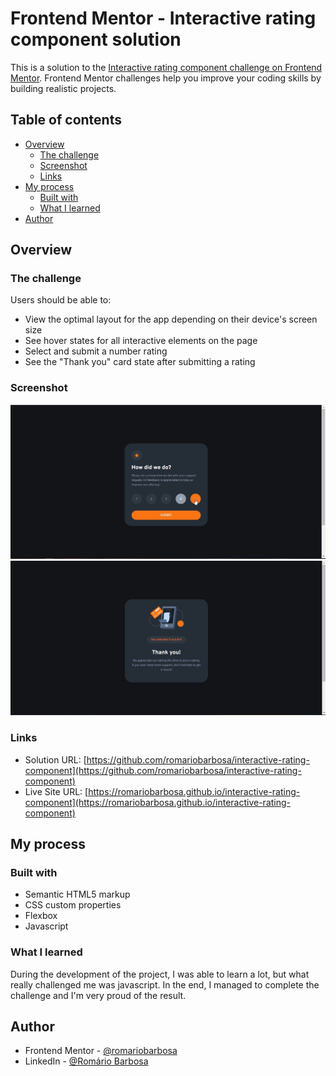 # Frontend Mentor - Interactive rating component solution

This is a solution to the [Interactive rating component challenge on Frontend Mentor](https://www.frontendmentor.io/challenges/interactive-rating-component-koxpeBUmI). Frontend Mentor challenges help you improve your coding skills by building realistic projects. 

## Table of contents

- [Overview](#overview)
  - [The challenge](#the-challenge)
  - [Screenshot](#screenshot)
  - [Links](#links)
- [My process](#my-process)
  - [Built with](#built-with)
  - [What I learned](#what-i-learned)
- [Author](#author)

## Overview

### The challenge

Users should be able to:

- View the optimal layout for the app depending on their device's screen size
- See hover states for all interactive elements on the page
- Select and submit a number rating
- See the "Thank you" card state after submitting a rating

### Screenshot

![](./images/screenshot.jpg)
![](./images/screenshot2.jpg)

### Links

- Solution URL: [https://github.com/romariobarbosa/interactive-rating-component](https://github.com/romariobarbosa/interactive-rating-component)
- Live Site URL: [https://romariobarbosa.github.io/interactive-rating-component](https://romariobarbosa.github.io/interactive-rating-component)

## My process

### Built with

- Semantic HTML5 markup
- CSS custom properties
- Flexbox
- Javascript

### What I learned

During the development of the project, I was able to learn a lot, but what really challenged me was javascript. In the end, I managed to complete the challenge and I'm very proud of the result.

## Author

- Frontend Mentor - [@romariobarbosa](https://www.frontendmentor.io/profile/romariobarbosa)
- LinkedIn - [@Romário Barbosa](https://www.linkedin.com/in/romario-barbosa-744650138/)
